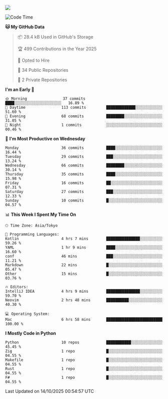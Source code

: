 ![](https://komarev.com/ghpvc/?username=kitagawa-hr)

<!--START_SECTION:waka-->
![Code Time](http://img.shields.io/badge/Code%20Time-1%2C701%20hrs%2019%20mins-blue)

**🐱 My GitHub Data** 

> 📦 28.4 kB Used in GitHub's Storage 
 > 
> 🏆 499 Contributions in the Year 2025
 > 
> 💼 Opted to Hire
 > 
> 📜 34 Public Repositories 
 > 
> 🔑 2 Private Repositories 
 > 
**I'm an Early 🐤** 

```text
🌞 Morning                37 commits          ████░░░░░░░░░░░░░░░░░░░░░   16.89 % 
🌆 Daytime                113 commits         █████████████░░░░░░░░░░░░   51.60 % 
🌃 Evening                68 commits          ████████░░░░░░░░░░░░░░░░░   31.05 % 
🌙 Night                  1 commits           ░░░░░░░░░░░░░░░░░░░░░░░░░   00.46 % 
```
📅 **I'm Most Productive on Wednesday** 

```text
Monday                   36 commits          ████░░░░░░░░░░░░░░░░░░░░░   16.44 % 
Tuesday                  29 commits          ███░░░░░░░░░░░░░░░░░░░░░░   13.24 % 
Wednesday                66 commits          ████████░░░░░░░░░░░░░░░░░   30.14 % 
Thursday                 35 commits          ████░░░░░░░░░░░░░░░░░░░░░   15.98 % 
Friday                   16 commits          ██░░░░░░░░░░░░░░░░░░░░░░░   07.31 % 
Saturday                 27 commits          ███░░░░░░░░░░░░░░░░░░░░░░   12.33 % 
Sunday                   10 commits          █░░░░░░░░░░░░░░░░░░░░░░░░   04.57 % 
```


📊 **This Week I Spent My Time On** 

```text
🕑︎ Time Zone: Asia/Tokyo

💬 Programming Languages: 
Kotlin                   4 hrs 7 mins        ███████████████░░░░░░░░░░   59.26 % 
YAML                     1 hr 9 mins         ████░░░░░░░░░░░░░░░░░░░░░   16.60 % 
conf                     46 mins             ███░░░░░░░░░░░░░░░░░░░░░░   11.21 % 
Markdown                 22 mins             █░░░░░░░░░░░░░░░░░░░░░░░░   05.47 % 
Other                    15 mins             █░░░░░░░░░░░░░░░░░░░░░░░░   03.76 % 

🔥 Editors: 
IntelliJ IDEA            4 hrs 9 mins        ███████████████░░░░░░░░░░   59.70 % 
Neovim                   2 hrs 48 mins       ██████████░░░░░░░░░░░░░░░   40.30 % 

💻 Operating System: 
Mac                      6 hrs 58 mins       █████████████████████████   100.00 % 
```

**I Mostly Code in Python** 

```text
Python                   10 repos            ███████████░░░░░░░░░░░░░░   45.45 % 
Zig                      1 repo              █░░░░░░░░░░░░░░░░░░░░░░░░   04.55 % 
Makefile                 1 repo              █░░░░░░░░░░░░░░░░░░░░░░░░   04.55 % 
Rust                     1 repo              █░░░░░░░░░░░░░░░░░░░░░░░░   04.55 % 
F#                       1 repo              █░░░░░░░░░░░░░░░░░░░░░░░░   04.55 % 
```




 Last Updated on 14/10/2025 00:54:57 UTC
<!--END_SECTION:waka-->

